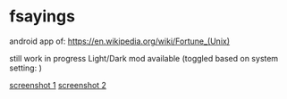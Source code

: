 # fsayings

android app of: https://en.wikipedia.org/wiki/Fortune_(Unix)

still work in progress
Light/Dark mod available (toggled based on system setting: )

[screenshot 1](https://raw.githubusercontent.com/AbrahamSalloum/fsayings/main/screenshot/1.jpg)
[screenshot 2](https://raw.githubusercontent.com/AbrahamSalloum/fsayings/main/screenshot/2.jpg)

